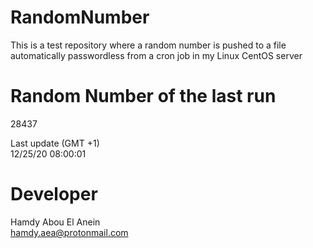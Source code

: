 # RandomNumber    
This is a test repository where a random number is pushed to a file automatically passwordless from a cron job in my Linux CentOS server    
# Random Number of the last run   
28437
      
Last update (GMT +1)    
12/25/20 08:00:01
# Developer    
Hamdy Abou El Anein   
hamdy.aea@protonmail.com
